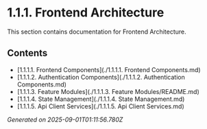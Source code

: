 # 1.1.1. Frontend Architecture

This section contains documentation for Frontend Architecture.

## Contents

- [1.1.1.1. Frontend Components](./1.1.1.1. Frontend Components.md)
- [1.1.1.2. Authentication Components](./1.1.1.2. Authentication Components.md)
- [1.1.1.3. Feature Modules](./1.1.1.3. Feature Modules/README.md)
- [1.1.1.4. State Management](./1.1.1.4. State Management.md)
- [1.1.1.5. Api Client Services](./1.1.1.5. Api Client Services.md)

*Generated on 2025-09-01T01:11:56.780Z*
